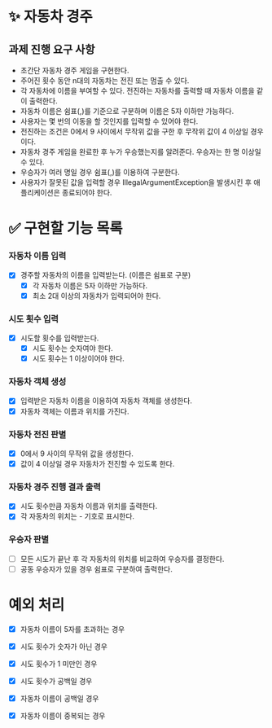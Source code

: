 # ✨ 자동차 경주
## 과제 진행 요구 사항
- 초간단 자동차 경주 게임을 구현한다.
- 주어진 횟수 동안 n대의 자동차는 전진 또는 멈출 수 있다.
- 각 자동차에 이름을 부여할 수 있다. 전진하는 자동차를 출력할 때 자동차 이름을 같이 출력한다.
- 자동차 이름은 쉼표(,)를 기준으로 구분하며 이름은 5자 이하만 가능하다.
- 사용자는 몇 번의 이동을 할 것인지를 입력할 수 있어야 한다.
- 전진하는 조건은 0에서 9 사이에서 무작위 값을 구한 후 무작위 값이 4 이상일 경우이다.
- 자동차 경주 게임을 완료한 후 누가 우승했는지를 알려준다. 우승자는 한 명 이상일 수 있다.
- 우승자가 여러 명일 경우 쉼표(,)를 이용하여 구분한다.
- 사용자가 잘못된 값을 입력할 경우 IllegalArgumentException을 발생시킨 후 애플리케이션은 종료되어야 한다.
# ✅ 구현할 기능 목록

### 자동차 이름 입력
- [x] 경주할 자동차의 이름을 입력받는다. (이름은 쉼표로 구분)
  - [x] 각 자동차 이름은 5자 이하만 가능하다.
  - [x] 최소 2대 이상의 자동차가 입력되어야 한다.
### 시도 횟수 입력
- [x] 시도할 횟수를 입력받는다.
  - [x] 시도 횟수는 숫자여야 한다.
  - [x] 시도 횟수는 1 이상이어야 한다.
### 자동차 객체 생성
- [x] 입력받은 자동차 이름을 이용하여 자동차 객체를 생성한다.
- [x] 자동차 객체는 이름과 위치를 가진다.
### 자동차 전진 판별
- [x] 0에서 9 사이의 무작위 값을 생성한다.
- [x] 값이 4 이상일 경우 자동차가 전진할 수 있도록 한다.
### 자동차 경주 진행 결과 출력
- [x] 시도 횟수만큼 자동차 이름과 위치를 출력한다.
- [x] 각 자동차의 위치는 - 기호로 표시한다.
### 우승자 판별
- [ ] 모든 시도가 끝난 후 각 자동차의 위치를 비교하여 우승자를 결정한다.
- [ ] 공동 우승자가 있을 경우 쉼표로 구분하여 출력한다.

# 예외 처리
- [x] 자동차 이름이 5자를 초과하는 경우
- [x] 시도 횟수가 숫자가 아닌 경우
- [x] 시도 횟수가 1 미만인 경우
- [x] 시도 횟수가 공백일 경우
- [x] 자동차 이름이 공백일 경우
- [x] 자동차 이름이 중복되는 경우

